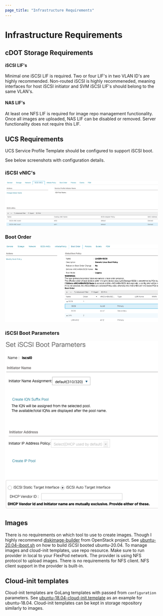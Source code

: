 ```yaml
---
page_title: "Infrastructure Requirements"
---
```


# Infrastructure Requirements

## cDOT Storage Requirements

#### iSCSI LIF's

Minimal one iSCSI LIF is required. Two or four LIF's in two VLAN ID's are highly recommended.
Non-routed iSCSI is highly recommeneded, meaning interfaces for host iSCSI initiator and SVM
iSCSI LIF's should belong to the same VLAN's.

#### NAS LIF's

At least one NFS LIF is required for image repo management functionality.
Once all images are uploaded, NAS LIF can be disabled or removed.
Server functionality does not require this LIF.

## UCS Requirements

UCS Service Profile Template should be configured to support iSCSI boot.

See below screenshots with configuration details.

### iSCSI vNIC's

<p align="center">
    <img src="https://raw.githubusercontent.com/igor-feoktistov/terraform-provider-flexbot/master/docs/images/SPT-details1.png">
</p>

### Boot Order

<p align="center">
    <img src="https://raw.githubusercontent.com/igor-feoktistov/terraform-provider-flexbot/master/docs/images/SPT-details2.png">
</p>

### iSCSI Boot Parameters

<p align="center">
    <img src="https://raw.githubusercontent.com/igor-feoktistov/terraform-provider-flexbot/master/docs/images/SPT-details3.png">
</p>

## Images

There is no requirements on which tool to use to create images.
Though I highly recommend [diskimage-builder](https://docs.openstack.org/diskimage-builder/latest/) from OpenStack project.
See [ubuntu-20.04-iboot.sh](https://github.com/igor-feoktistov/terraform-provider-flexbot/blob/master/diskimage-builder/create-ubuntu-20.04.sh) on how to build iSCSI booted ubuntu-20.04.
To manage images and cloud-init templates, use repo resource. Make sure to run provider in local to your FlexPod network.
The provider is using NFS protocol to upload images. There is no requirements for NFS client.
NFS client support in the provider is built-in.

## Cloud-init templates

Cloud-init templates are GoLang templates with passed from `configuration` parameters.
See [ubuntu-18.04-cloud-init.template](https://github.com/igor-feoktistov/terraform-provider-flexbot/blob/master/cloud-init/ubuntu-18.04.05-cloud-init.template) as an example for ubuntu-18.04.
Cloud-init templates can be kept in storage repository similarly to images.
